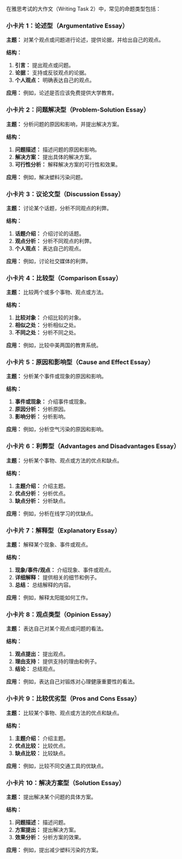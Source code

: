 
在雅思考试的大作文（Writing Task 2）中，常见的命题类型包括：

### 小卡片 1：论述型（Argumentative Essay）

**主题：** 对某个观点或问题进行论述，提供论据，并给出自己的观点。

**结构：**
1.   **引言：** 提出观点或问题。
2.   **论据：** 支持或反驳观点的论据。
3.   **个人观点：** 明确表达自己的观点。

**应用：** 例如，论述是否应该免费提供大学教育。

### 小卡片 2：问题解决型（Problem-Solution Essay）

**主题：** 分析问题的原因和影响，并提出解决方案。

**结构：**
1.   **问题描述：** 描述问题的原因和影响。
2.   **解决方案：** 提出具体的解决方案。
3.   **可行性分析：** 解释解决方案的可行性和效果。

**应用：** 例如，解决塑料污染问题。

### 小卡片 3：议论文型（Discussion Essay）

**主题：** 讨论某个话题，分析不同观点的利弊。

**结构：**
1.   **话题介绍：** 介绍讨论的话题。
2.   **观点分析：** 分析不同观点的利弊。
3.   **个人观点：** 表达自己的观点。

**应用：** 例如，讨论社交媒体的利弊。

### 小卡片 4：比较型（Comparison Essay）

**主题：** 比较两个或多个事物、观点或方法。

**结构：**
1.   **比较对象：** 介绍比较的对象。
2.   **相似之处：** 分析相似之处。
3.   **不同之处：** 分析不同之处。

**应用：** 例如，比较中美两国的教育系统。

### 小卡片 5：原因和影响型（Cause and Effect Essay）

**主题：** 分析某个事件或现象的原因和影响。

**结构：**
1.   **事件或现象：** 介绍事件或现象。
2.   **原因分析：** 分析原因。
3.   **影响分析：** 分析影响。

**应用：** 例如，分析空气污染的原因和影响。

### 小卡片 6：利弊型（Advantages and Disadvantages Essay）

**主题：** 分析某个事物、观点或方法的优点和缺点。

**结构：**
1.   **主题介绍：** 介绍主题。
2.   **优点分析：** 分析优点。
3.   **缺点分析：** 分析缺点。

**应用：** 例如，分析在线学习的优缺点。

### 小卡片 7：解释型（Explanatory Essay）

**主题：** 解释某个现象、事件或观点。

**结构：**
1.   **现象/事件/观点：** 介绍现象、事件或观点。
2.   **详细解释：** 提供相关的细节和例子。
3.   **总结：** 总结解释的内容。

**应用：** 例如，解释太阳能如何工作。

### 小卡片 8：观点类型（Opinion Essay）

**主题：** 表达自己对某个观点或问题的看法。

**结构：**
1.   **观点提出：** 提出观点。
2.   **理由支持：** 提供支持的理由和例子。
3.   **结论：** 总结观点。

**应用：** 例如，表达自己对锻炼对心理健康重要性的看法。

### 小卡片 9：比较优劣型（Pros and Cons Essay）

**主题：** 比较某个事物、观点或方法的优点和缺点。

**结构：**
1.   **主题介绍：** 介绍主题。
2.   **优点比较：** 比较优点。
3.   **缺点比较：** 比较缺点。

**应用：** 例如，比较不同交通工具的优缺点。

### 小卡片 10：解决方案型（Solution Essay）

**主题：** 提出解决某个问题的具体方案。

**结构：**
1.   **问题描述：** 描述问题。
2.   **方案提出：** 提出解决方案。
3.   **效果分析：** 分析方案的效果。

**应用：** 例如，提出减少塑料污染的方案。

